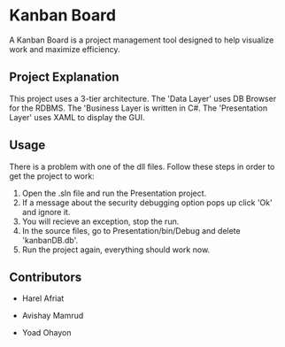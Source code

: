 # Kanban Board

A Kanban Board is a project management tool designed to help visualize work and maximize efficiency.

## Project Explanation

This project uses a 3-tier architecture. The 'Data Layer' uses DB Browser for the RDBMS. The 'Business Layer is written in C#. The 'Presentation Layer' uses XAML to display the GUI.

## Usage

There is a problem with one of the dll files. Follow these steps in order to get the project to work:
1. Open the .sln file and run the Presentation project.
2. If a message about the security debugging option pops up click 'Ok' and ignore it.
3. You will recieve an exception, stop the run.
4. In the source files, go to Presentation/bin/Debug and delete 'kanbanDB.db'.
5. Run the project again, everything should work now.

## Contributors
- Harel Afriat

- Avishay Mamrud

- Yoad Ohayon
